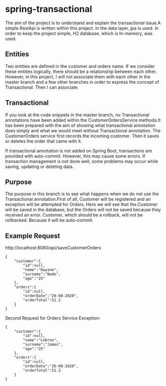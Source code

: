 # spring-transactional

The aim of the project is to understand and explain the transactional issue.A simple RestApi is written within this project. In the data layer, jpa is used.
In order to keep the project simple, H2 database, which is In-memory, was used.

## Entities

Two entities are defined in the customer and orders name. If we consider these entities logically, there should be a relationship between each other. However, in this project, I will not associate them with each other in the master branch and a few other branches in order to express the concept of Transactional. Then I can associate.

## Transactional

If you look at the code snippets in the master branch, no Transactional annotations have been added within the CustomerOrdersService methods.It has been prepared with the aim of showing what transactional annotation does simply and what we would meet without Transactional annotation.
The CustomerOrders service first records the incoming customer. Then it saves or deletes the order that came with it.

If transactional annotation is not added on Spring Boot, transactions are provided with auto-commit. However, this may cause some errors. If transaction management is not done well, some problems may occur while saving, updating or deleting data.

## Purpose

The purpose in this branch is to see what happens when we do not use the Transactional annotation.First of all, Customer will be registered and an exception will be attempted for Orders.
Here we will see that the Customer will be saved in the database, but the Orders will not be saved because they received an error. Customer, which should be a rollback, will not be rollbacked. Because it will be auto-commit.

## Example Request

http://localhost:8080/api/saveCustomerOrders

```
{
    "customer":{
        "id":null,
        "name":"Dwyane",
        "surname":"Wade",
        "age":"25"
    },
    "orders":{
        "id":null,
        "orderDate":"26-08-2020",
        "orderTotal":51.2
    }
}
```

Second Request for Orders Service Exception:
```
{
    "customer":{
        "id":null,
        "name":"Lebron",
        "surname":"James",
        "age":"25"
    },
    "orders":{
        "id":null,
        "orderDate":"26-08-2020",
        "orderTotal":51.2
    }
}
```

